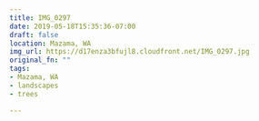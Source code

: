 ```yaml
---
title: IMG_0297
date: 2019-05-18T15:35:36-07:00
draft: false
location: Mazama, WA
img_url: https://d17enza3bfujl8.cloudfront.net/IMG_0297.jpg
original_fn: ""
tags:
- Mazama, WA
- landscapes
- trees

---
```

